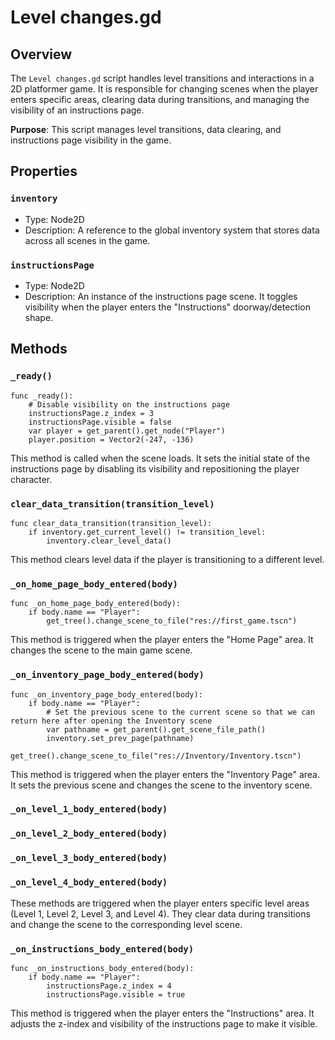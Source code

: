 # Level changes.gd

## Overview

The `Level changes.gd` script handles level transitions and interactions in a 2D platformer game. It is responsible for changing scenes when the player enters specific areas, clearing data during transitions, and managing the visibility of an instructions page.

**Purpose**: This script manages level transitions, data clearing, and instructions page visibility in the game.

## Properties

### `inventory`

- Type: Node2D
- Description: A reference to the global inventory system that stores data across all scenes in the game.

### `instructionsPage`

- Type: Node2D
- Description: An instance of the instructions page scene. It toggles visibility when the player enters the "Instructions" doorway/detection shape.

## Methods

### `_ready()`

```gdscript
func _ready():
	# Disable visibility on the instructions page
	instructionsPage.z_index = 3
	instructionsPage.visible = false
	var player = get_parent().get_node("Player")
	player.position = Vector2(-247, -136)
```
This method is called when the scene loads. It sets the initial state of the instructions page by disabling its visibility and repositioning the player character.

### `clear_data_transition(transition_level)`

```gdscript
func clear_data_transition(transition_level):
	if inventory.get_current_level() != transition_level:
		inventory.clear_level_data()
```
This method clears level data if the player is transitioning to a different level.

### `_on_home_page_body_entered(body)`

```gdscript
func _on_home_page_body_entered(body):
	if body.name == "Player":
		get_tree().change_scene_to_file("res://first_game.tscn")
```
This method is triggered when the player enters the "Home Page" area. It changes the scene to the main game scene.

### `_on_inventory_page_body_entered(body)`

```gdscript
func _on_inventory_page_body_entered(body):
	if body.name == "Player":
		# Set the previous scene to the current scene so that we can return here after opening the Inventory scene
		var pathname = get_parent().get_scene_file_path()
		inventory.set_prev_page(pathname)
		get_tree().change_scene_to_file("res://Inventory/Inventory.tscn")
```
This method is triggered when the player enters the "Inventory Page" area. It sets the previous scene and changes the scene to the inventory scene.

### `_on_level_1_body_entered(body)`
### `_on_level_2_body_entered(body)`
### `_on_level_3_body_entered(body)`
### `_on_level_4_body_entered(body)`

These methods are triggered when the player enters specific level areas (Level 1, Level 2, Level 3, and Level 4). They clear data during transitions and change the scene to the corresponding level scene.

### `_on_instructions_body_entered(body)`

```gdscript
func _on_instructions_body_entered(body):
	if body.name == "Player":
		instructionsPage.z_index = 4
		instructionsPage.visible = true
```
This method is triggered when the player enters the "Instructions" area. It adjusts the z-index and visibility of the instructions page to make it visible.
